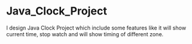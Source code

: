 # Java_Clock_Project
I design Java Clock Project which include some features like it will show current time, stop watch and will show timing of different zone.
